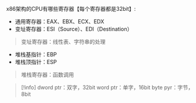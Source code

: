 x86架构的CPU有哪些寄存器【每个寄存器都是32bit】:
+ 通用寄存器：EAX、EBX、ECX、EDX
+ 变址寄存器：ESI（Source）、EDI（Destination）
> 变址寄存器：线性表、字符串的处理
+ 堆栈基指针：EBP
+ 堆栈顶指针：ESP
> 堆栈寄存器：函数调用

>[!info]
>dword ptr：双字，32bit
>word ptr：单字，16bit
>byte pyr：字节，8bit

